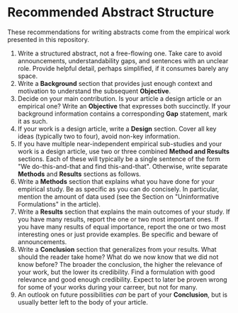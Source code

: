# Recommended Abstract Structure

These recommendations for writing abstracts come from the empirical work presented in this repository.

1. Write a structured abstract, not a free-flowing one. 
   Take care to avoid announcements, understandability gaps, and sentences with an unclear role. 
   Provide helpful detail, perhaps simplified, if it consumes barely any space.
2. Write a **Background** section that provides just enough context and motivation to understand 
   the subsequent **Objective**.
3. Decide on your main contribution. 
   Is your article a design article or an empirical one?
   Write an **Objective** that expresses both succinctly. 
   If your background information contains a corresponding **Gap** statement, mark it as such.
4. If your work is a design article, write a **Design** section. 
   Cover all key ideas (typically two to four), avoid non-key information.
5. If you have multiple near-independent empirical sub-studies and your work is a design article, 
   use two or three combined **Method and Results** sections. 
   Each of these will typically be a single sentence of the form "We do-this-and-that and find this-and-that". 
   Otherwise, write separate **Methods** and **Results** sections as follows.
6. Write a **Methods** section that explains what you have done for your empirical study.
   Be as specific as you can do concisely. 
   In particular, mention the amount of data used 
   (see the Section on "Uninformative Formulations" in the article).
7. Write a **Results** section that explains the main outcomes of your study.
   If you have many results, report the one or two most important ones. 
   If you have many results of equal importance, report the one or two most interesting ones or 
   just provide examples.
   Be specific and beware of announcements.
8. Write a **Conclusion** section that generalizes from your results.
   What should the reader take home? 
   What do we now know that we did not know before? 
   The broader the conclusion, the higher the relevance of your work, but the lower its credibility.
   Find a formulation with good relevance and good enough credibility. 
   Expect to later be proven wrong for some of your works during your carreer, but not for many.
9. An outlook on future possibilities *can* be part of your **Conclusion**, 
   but is usually better left to the body of your article.
